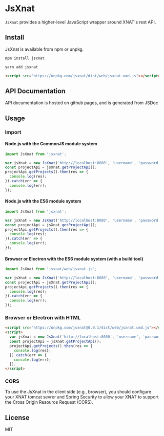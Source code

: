 # JsXnat

`JsXnat` provides a higher-level JavaScript wrapper around XNAT's rest API.

## Install
JsXnat is available from npm or unpkg.
```javascript
npm install jsxnat
```
```javascript
yarn add jsxnat
```
```html
<script src="https://unpkg.com/jsxnat/dist/web/jsxnat.umd.js"></script>
```

## API Documentation
API documentation is hosted on github pages, and is generated from JSDoc

## Usage

### Import

#### Node.js with the CommonJS module system
```javascript
import JsXnat from 'jsxnat';

var jsXnat = new JsXnat('http://localhost:8080', 'username', 'password');
const projectApi = jsXnat.getProjectApi();
projectApi.getProjects().then(res => {
  console.log(res);
}).catch(err => {
  console.log(err);
});
```

#### Node.js with the ES6 module system
```javascript
import JsXnat from 'jsxnat';

var jsXnat = new JsXnat('http://localhost:8080', 'username', 'password');
const projectApi = jsXnat.getProjectApi();
projectApi.getProjects().then(res => {
  console.log(res);
}).catch(err => {
  console.log(err);
});
```

#### Browser or Electron with the ES6 module system (with a build tool)
```javascript
import JsXnat from 'jsxnat/web/jsxnat.js';

var jsXnat = new JsXnat('http://localhost:8080', 'username', 'password');
const projectApi = jsXnat.getProjectApi();
projectApi.getProjects().then(res => {
  console.log(res);
}).catch(err => {
  console.log(err);
});
```

### Browser or Electron with HTML
```html
<script src="https://unpkg.com/jsxnat@0.0.1/dist/web/jsxnat.umd.js"></script>
<script>
  var jsXnat = new JsXnat('http://localhost:8080', 'username', 'password');
  const projectApi = jsXnat.getProjectApi();
  projectApi.getProjects().then(res => {
    console.log(res);
  }).catch(err => {
    console.log(err);
  });
</script>
```

### CORS
To use the JsXnat in the client side (e.g., browser), you should configure your XNAT tomcat sevrer and Spring Security to allow your XNAT to support the Cross Origin Resource Request (CORS).

## License

MIT